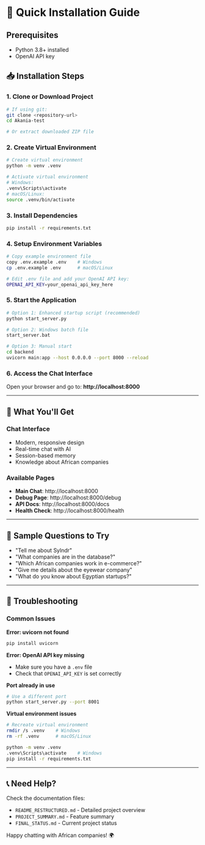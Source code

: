 # 🚀 Quick Installation Guide

## Prerequisites
- Python 3.8+ installed
- OpenAI API key

## 📥 Installation Steps

### 1. Clone or Download Project
```bash
# If using git:
git clone <repository-url>
cd Akania-test

# Or extract downloaded ZIP file
```

### 2. Create Virtual Environment
```bash
# Create virtual environment
python -m venv .venv

# Activate virtual environment
# Windows:
.venv\Scripts\activate
# macOS/Linux:
source .venv/bin/activate
```

### 3. Install Dependencies
```bash
pip install -r requirements.txt
```

### 4. Setup Environment Variables
```bash
# Copy example environment file
copy .env.example .env    # Windows
cp .env.example .env      # macOS/Linux

# Edit .env file and add your OpenAI API key:
OPENAI_API_KEY=your_openai_api_key_here
```

### 5. Start the Application
```bash
# Option 1: Enhanced startup script (recommended)
python start_server.py

# Option 2: Windows batch file
start_server.bat

# Option 3: Manual start
cd backend
uvicorn main:app --host 0.0.0.0 --port 8000 --reload
```

### 6. Access the Chat Interface
Open your browser and go to: **http://localhost:8000**

---

## 🎯 What You'll Get

### Chat Interface
- Modern, responsive design
- Real-time chat with AI
- Session-based memory
- Knowledge about African companies

### Available Pages
- **Main Chat**: http://localhost:8000
- **Debug Page**: http://localhost:8000/debug
- **API Docs**: http://localhost:8000/docs
- **Health Check**: http://localhost:8000/health

---

## 🏢 Sample Questions to Try

- "Tell me about Sylndr"
- "What companies are in the database?"
- "Which African companies work in e-commerce?"
- "Give me details about the eyewear company"
- "What do you know about Egyptian startups?"

---

## 🔧 Troubleshooting

### Common Issues

**Error: uvicorn not found**
```bash
pip install uvicorn
```

**Error: OpenAI API key missing**
- Make sure you have a `.env` file
- Check that `OPENAI_API_KEY` is set correctly

**Port already in use**
```bash
# Use a different port
python start_server.py --port 8001
```

**Virtual environment issues**
```bash
# Recreate virtual environment
rmdir /s .venv    # Windows
rm -rf .venv      # macOS/Linux

python -m venv .venv
.venv\Scripts\activate    # Windows
pip install -r requirements.txt
```

---

## 📞 Need Help?

Check the documentation files:
- `README_RESTRUCTURED.md` - Detailed project overview
- `PROJECT_SUMMARY.md` - Feature summary
- `FINAL_STATUS.md` - Current project status

Happy chatting with African companies! 🌍
